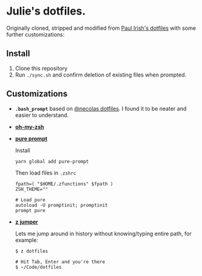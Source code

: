 # Julie's dotfiles.

Originally cloned, stripped and modified from [Paul Irish's dotfiles](https://github.com/paulirish/dotfiles/) with some further customizations:

## Install

1. Clone this repository
2. Run `./sync.sh` and confirm deletion of existing files when prompted.

## Customizations

  - **`.bash_prompt`** based on [@necolas dotfiles](https://github.com/necolas/dotfiles/blob/master/bash/bash_prompt). I found it to be neater and easier to understand.
  - **[oh-my-zsh](https://github.com/robbyrussell/oh-my-zsh)**
  - **[pure prompt](https://github.com/sindresorhus/pure)**

    Install

    ```
    yarn global add pure-prompt
    ```

    Then load files in `.zshrc`

    ```
    fpath=( "$HOME/.zfunctions" $fpath )
    ZSH_THEME=""

    # Load pure
    autoload -U promptinit; promptinit
    prompt pure
    ```
  - **[z jumper](https://github.com/rupa/z)**

    Lets me jump around in history without knowing/typing entire path, for example:

    ```
    $ z dotfiles

    # Hit Tab, Enter and you're there
    $ ~/Code/dotfiles
    ```
